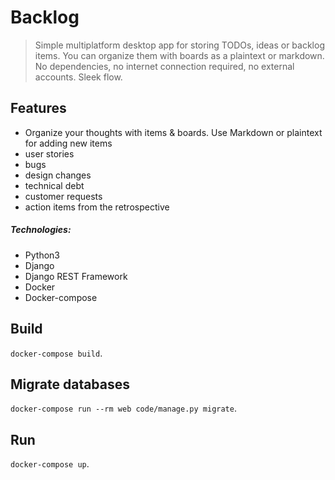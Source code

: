 # Backlog

> Simple multiplatform desktop app for storing TODOs, ideas or backlog items.
> You can organize them with boards as a plaintext or markdown. No dependencies, no internet connection required,
> no external accounts. Sleek flow.



## Features
- Organize your thoughts with items & boards. Use Markdown or plaintext for adding new items
- user stories
- bugs
- design changes
- technical debt
- customer requests 
- action items from the retrospective
##### **Technologies:**
* Python3
* Django
* Django REST Framework
* Docker
* Docker-compose
## Build
`docker-compose build`.

## Migrate databases
`docker-compose run --rm web code/manage.py migrate`.

## Run
`docker-compose up`.
